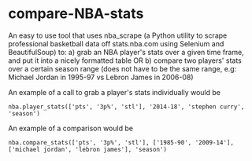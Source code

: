 # compare-NBA-stats


An easy to use tool that uses nba_scrape (a Python utility to scrape professional basketball data off stats.nba.com using Selenium and BeautifulSoup) to:
a) grab an NBA player's stats over a given time frame, and put it into a nicely formatted table 
OR
b) compare two players' stats over a certain season range (does not have to be the same range, e.g: Michael Jordan in 1995-97 vs Lebron James in 2006-08)

An example of a call to grab a player's stats individually would be 

`nba.player_stats(['pts', '3p%', 'stl'], '2014-18', 'stephen curry', 'season')
`

An example of a comparison would be 

`nba.compare_stats(['pts', '3p%', 'stl'], ['1985-90', '2009-14'], ['michael jordan', 'lebron james'], 'season')
`
